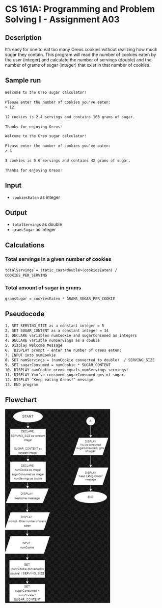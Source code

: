 # CS 161A: Programming and Problem Solving I - Assignment A03

## Description

It’s easy for one to eat too many Oreos cookies without realizing how much sugar they contain. This program will read the number of cookies eaten by the user (integer) and calculate the number of servings (double) and the number of grams of sugar (integer) that exist in that number of cookies.

## Sample run

```
Welcome to the Oreo sugar calculator!

Please enter the number of cookies you've eaten:
> 12

12 cookies is 2.4 servings and contains 168 grams of sugar.

Thanks for enjoying Oreos!
```

```
Welcome to the Oreo sugar calculator!

Please enter the number of cookies you've eaten:
> 3

3 cookies is 0.6 servings and contains 42 grams of sugar.

Thanks for enjoying Oreos!
```

## Input

- `cookiesEaten` as integer

## Output

- `totalServings` as double
- `gramsSugar` as integer

## Calculations

### Total servings in a given number of cookies

`totalServings = static_cast<double>(cookiesEaten) / COOKIES_PER_SERVING`

### Total amount of sugar in grams

`gramsSugar = cookiesEaten * GRAMS_SUGAR_PER_COOKIE`

## Pseudocode

```
1. SET SERVING_SIZE as a constant integer = 5
2. SET SUGAR_CONTENT as a constant integer = 14
3. DECLARE variables numCookie and sugarConsumed as integers
4. DECLARE variable numServings as a double
5. Display Welcome Message
6.  DISPLAY prompt - enter the number of oreos eaten: 
7. INPUT into numCookie
8. SET numServings = (numCookie converted to double)  / SERVING_SIZE
9. SET sugarConsumed = numCookie * SUGAR_CONTENT
10. DISPLAY numCookie oreos equals numServings servings! 
11. DISPLAY You’ve consumed sugarConsumed gms of sugar.
12. DISPLAY “Keep eating Oreos!” message. 
13. END program
```

## Flowchart

![A03 flowchart](./A03-flowchart.png)
